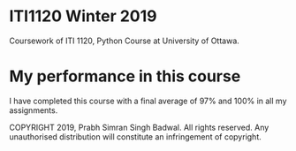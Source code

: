 # ITI1120 Winter 2019

Coursework of ITI 1120, Python Course at University of Ottawa. 

# My performance in this course

I have completed this course with a final average of 97% and 100% in all my assignments.


COPYRIGHT 2019, Prabh Simran Singh Badwal. All rights reserved.
Any unauthorised distribution will constitute an infringement of copyright.





